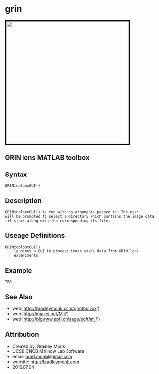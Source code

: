 # grin

<!---
img src="https://cdn.rawgit.com/subroutines/grin/afbd4849/gc74%20%20tone%20sucrose%20omission.svg" width="800" border="10" 
https://giant.gfycat.com/DearSingleDiscus.webm
<video width="320" height="240" controls>
  <source src="https://giant.gfycat.com/DearSingleDiscus.webm" type="video/webm">
  <source src="https://giant.gfycat.com/DearSingleDiscus.gifv" type="video/gifv">
Your browser does not support the video tag.
</video>
<img src="https://thumbs.gfycat.com/DearSingleDiscus-max-14mb.gif">
<img src="https://i.imgur.com/JnO77zT.gif">
--->

<img src="https://thumbs.gfycat.com/DearSingleDiscus-small.gif" width="400" border="4">








## GRIN lens MATLAB toolbox

Syntax
-----------------------------------------------------
    GRINtoolboxGUI()


Description
-----------------------------------------------------

    GRINtoolboxGUI() is run with no arguments passed in. The user
    will be prompted to select a directory which contains the image data
    tif stack along with the corresponding xls file.
    

Useage Definitions
-----------------------------------------------------

    GRINtoolboxGUI()
        launches a GUI to process image stack data from GRIN lens
        experiments
 


Example
-----------------------------------------------------

    TBD


See Also
-----------------------------------------------------
- web('http://bradleymonk.com/grintoolbox')
- web('http://imagej.net/Miji')
- web('http://bigwww.epfl.ch/sage/soft/mij/')


Attribution
-----------------------------------------------------
- Created by: Bradley Monk
- UCSD CNCB Malinow Lab Software
- email: brad.monk@gmail.com
- website: http://bradleymonk.com
- 2016.07.04
